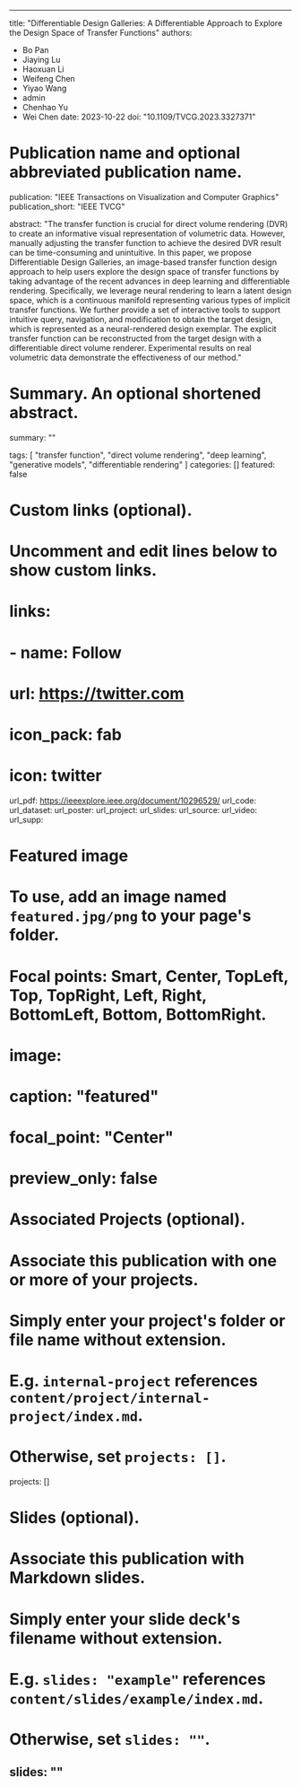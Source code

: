 ---

title: "Differentiable Design Galleries: A Differentiable Approach to Explore the Design Space of Transfer Functions"
authors: 
- Bo Pan
- Jiaying Lu
- Haoxuan Li
- Weifeng Chen
- Yiyao Wang
- admin
- Chenhao Yu
- Wei Chen
date: 2023-10-22
doi: "10.1109/TVCG.2023.3327371"



# Publication name and optional abbreviated publication name.
publication: "IEEE Transactions on Visualization and Computer Graphics"
publication_short: "IEEE TVCG"

abstract: "The transfer function is crucial for direct volume rendering (DVR) to create an informative visual representation of volumetric data. However, manually adjusting the transfer function to achieve the desired DVR result can be time-consuming and unintuitive. In this paper, we propose Differentiable Design Galleries, an image-based transfer function design approach to help users explore the design space of transfer functions by taking advantage of the recent advances in deep learning and differentiable rendering. Specifically, we leverage neural rendering to learn a latent design space, which is a continuous manifold representing various types of implicit transfer functions. We further provide a set of interactive tools to support intuitive query, navigation, and modification to obtain the target design, which is represented as a neural-rendered design exemplar. The explicit transfer function can be reconstructed from the target design with a differentiable direct volume renderer. Experimental results on real volumetric data demonstrate the effectiveness of our method."

# Summary. An optional shortened abstract.
summary: ""

tags:
  [
     "transfer function", "direct volume rendering", "deep learning", "generative models", "differentiable rendering"
  ]
categories: []
featured: false

# Custom links (optional).
#   Uncomment and edit lines below to show custom links.
# links:
# - name: Follow
#   url: https://twitter.com
#   icon_pack: fab
#   icon: twitter
  
url_pdf: https://ieeexplore.ieee.org/document/10296529/
url_code: 
url_dataset:
url_poster:
url_project:
url_slides:
url_source: 
url_video:
url_supp:

# Featured image
# To use, add an image named `featured.jpg/png` to your page's folder.
# Focal points: Smart, Center, TopLeft, Top, TopRight, Left, Right, BottomLeft, Bottom, BottomRight.
# image:
#   caption: "featured"
#   focal_point: "Center"
#   preview_only: false

# Associated Projects (optional).
#   Associate this publication with one or more of your projects.
#   Simply enter your project's folder or file name without extension.
#   E.g. `internal-project` references `content/project/internal-project/index.md`.
#   Otherwise, set `projects: []`.
projects: []

# Slides (optional).
#   Associate this publication with Markdown slides.
#   Simply enter your slide deck's filename without extension.
#   E.g. `slides: "example"` references `content/slides/example/index.md`.
#   Otherwise, set `slides: ""`.
slides: ""
---